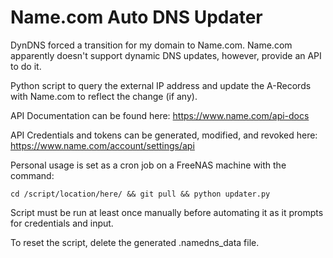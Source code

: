# Name.com Auto DNS Updater

DynDNS forced a transition for my domain to Name.com. Name.com apparently doesn't support dynamic DNS updates, however, provide an API to do it.

Python script to query the external IP address and update the A-Records with Name.com to reflect the change (if any).

API Documentation can be found here:
https://www.name.com/api-docs

API Credentials and tokens can be generated, modified, and revoked here:
https://www.name.com/account/settings/api

Personal usage is set as a cron job on a FreeNAS machine with the command:

```cd /script/location/here/ && git pull && python updater.py```

Script must be run at least once manually before automating it as it prompts for credentials and input.

To reset the script, delete the generated .namedns_data file.

